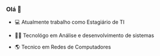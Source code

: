 ### Olá 👋

- 💻 Atualmente trabalho como Estagiário de TI
  
- 👨‍💻 Tecnológo em Análise e desenvolvimento de sistemas

- 🌎 Tecnico em Redes de Computadores
